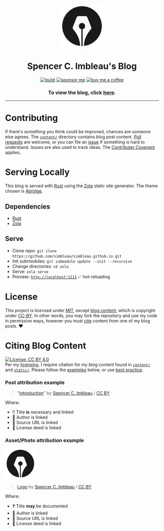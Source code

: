<div align="center">

<img src="zola/static/logo.svg" width="144px" height="144px"/>

# Spencer C. Imbleau's Blog
[![build](https://img.shields.io/github/workflow/status/simbleau/simbleau.github.io/gh-pages?style=for-the-badge&logo=github)](https://github.com/simbleau/simbleau.github.io/actions/workflows/gh-pages.yml)
[![sponsor me](https://img.shields.io/badge/sponsor-30363D?style=for-the-badge&logo=GitHub-Sponsors&logoColor=#white)](https://github.com/sponsors/simbleau)
[![buy me a coffee](https://img.shields.io/badge/Buy_Me_A_Coffee-FFDD00?style=for-the-badge&logo=buy-me-a-coffee&logoColor=black)](https://buymeacoffee.com/simbleau)

<h3>To view the blog, click <a href="https://simbleau.github.io/blog">here</a>.</h3>

</div>

---

# Contributing
If there's something you think could be improved, chances are someone else agrees. The [`content/`](zola/content/) directory contains blog post content. [Pull requests](https://github.com/simbleau/simbleau.github.io/pulls) are welcome, or you can file an [issue](https://github.com/simbleau/simbleau.github.io/issues) if something is hard to understand. Issues are also used to track ideas. The [Contributer Covenant](https://www.contributor-covenant.org/version/2/0/code_of_conduct/) applies.

# Serving Locally
This blog is served with [Rust](https://rust-lang.org) using the [Zola](https://www.getzola.org/) static site generator. The theme chosen is [Abridge](https://github.com/Jieiku/abridge).

## Dependencies
- [Rust](https://www.rust-lang.org/tools/install)
- [Zola](https://www.getzola.org/documentation/getting-started/installation/)

## Serve
- Clone repo: `git clone https://github.com/simbleau/simbleau.github.io.git`
- Init submodules: `git submodule update --init --recursive`
- Change directories: `cd zola`
- Serve: `zola serve`
- Preview: [`http://localhost:1111`](http://localhost:1111) ✅ hot-reloading

# License
This project is licensed under [MIT](LICENSE-MIT), except [blog content](#citing-blog-content), which is copyright under [CC-BY](LICENSE-CC-BY). In other words, you may fork the repository and use my code in permissive ways, however you must [cite](#citing-blog-content) content from one of my blog posts. ❤️

# Citing Blog Content
[![License: CC BY 4.0](https://img.shields.io/badge/License-CC%20BY%204.0-lightgrey.svg)](LICENSE-CC-BY)\
Per my [licensing](#license), I require citation for my blog content found in [`content/`](zola/content/) and [`static/`](zola/static/). Please follow the [examples](#post-attribution-example) below, or use [best practice](https://wiki.creativecommons.org/wiki/best_practices_for_attribution).

### Post attribution example
> "[Introduction]()" by [Spencer C. Imbleau](https://spencer.imbleau.com) / [CC BY](LICENSE-CC-BY)

Where:
- ‼️ Title **is** necessary and linked
- 🔗 Author is linked
- 🔗 Source URL is linked
- 🔗 License deed is linked

### Asset/Photo attribution example
<img src="zola/static/logo.svg" width="100px" height="100px"/>

> [Logo](zola/static/logo.svg) by [Spencer C. Imbleau](https://spencer.imbleau.com) / [CC BY](LICENSE-CC-BY)

Where:
- ❓ Title **may** be documented
- 🔗 Author is linked
- 🔗 Source URL is linked
- 🔗 License deed is linked
